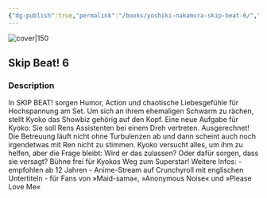 ```yaml
---
{"dg-publish":true,"permalink":"/books/yoshiki-nakamura-skip-beat-6/","title":"\"Skip Beat! 6\"","tags":["manga","romance"]}
---
```




![cover|150](http://books.google.com/books/content?id=1ORCEAAAQBAJ&printsec=frontcover&img=1&zoom=1&edge=curl&source=gbs_api)

## Skip Beat! 6

### Description

In SKIP BEAT! sorgen Humor, Action und chaotische Liebesgefühle für Hochspannung am Set. Um sich an ihrem ehemaligen Schwarm zu rächen, stellt Kyoko das Showbiz gehörig auf den Kopf. Eine neue Aufgabe für Kyoko: Sie soll Rens Assistenten bei einem Dreh vertreten. Ausgerechnet! Die Betreuung läuft nicht ohne Turbulenzen ab und dann scheint auch noch irgendetwas mit Ren nicht zu stimmen. Kyoko versucht alles, um ihm zu helfen, aber die Frage bleibt: Wird er das zulassen? Oder dafür sorgen, dass sie versagt? Bühne frei für Kyokos Weg zum Superstar! Weitere Infos: - empfohlen ab 12 Jahren - Anime-Stream auf Crunchyroll mit englischen Untertiteln - für Fans von »Maid-sama«, »Anonymous Noise« und »Please Love Me«
```
